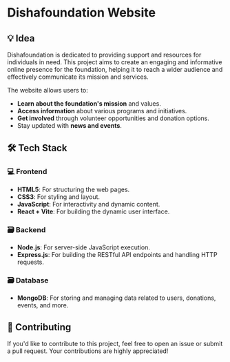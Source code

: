 # Dishafoundation Website

## 💡 Idea

Dishafoundation is dedicated to providing support and resources for individuals in need. This project aims to create an engaging and informative online presence for the foundation, helping it to reach a wider audience and effectively communicate its mission and services.

The website allows users to:
- **Learn about the foundation's mission** and values.
- **Access information** about various programs and initiatives.
- **Get involved** through volunteer opportunities and donation options.
- Stay updated with **news and events**.



## 🛠 Tech Stack

### 💻 Frontend
- **HTML5**: For structuring the web pages.
- **CSS3**: For styling and layout.
- **JavaScript**: For interactivity and dynamic content.
- **React + Vite**: For building the dynamic user interface.

### 🗃 Backend
- **Node.js**: For server-side JavaScript execution.
- **Express.js**: For building the RESTful API endpoints and handling HTTP requests.

### 🗃 Database
- **MongoDB**: For storing and managing data related to users, donations, events, and more.

## 🤝 Contributing

If you'd like to contribute to this project, feel free to open an issue or submit a pull request. Your contributions are highly appreciated!

